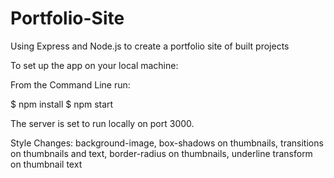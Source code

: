 # Portfolio-Site
Using Express and Node.js to create a portfolio site of built projects

To set up the app on your local machine:

From the Command Line run:

$ npm install
$ npm start

The server is set to run locally on port 3000.

Style Changes:
background-image, box-shadows on thumbnails, transitions on thumbnails and text, border-radius on thumbnails, underline transform on thumbnail text
